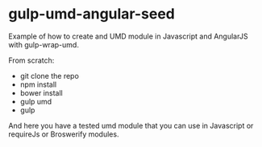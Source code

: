 gulp-umd-angular-seed
=====================

Example of how to create and UMD module in Javascript and AngularJS with gulp-wrap-umd.

From scratch:
<ul>
  <li>git clone the repo</li>
  <li>npm install</li>
  <li>bower install</li>
  <li>gulp umd</li>
  <li>gulp</li>
</ul>
And here you have a tested umd module that you can use in Javascript or requireJs or Broswerify modules.

